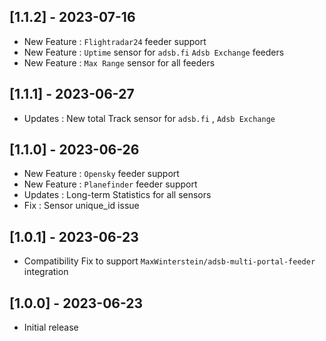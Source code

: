 ## [1.1.2] - 2023-07-16

- New Feature : `Flightradar24` feeder support
- New Feature : `Uptime` sensor for `adsb.fi` `Adsb Exchange` feeders
- New Feature : `Max Range` sensor for all feeders

## [1.1.1] - 2023-06-27

- Updates : New total Track sensor for `adsb.fi` , `Adsb Exchange`

## [1.1.0] - 2023-06-26

- New Feature : `Opensky` feeder support
- New Feature : `Planefinder` feeder support
- Updates : Long-term Statistics for all sensors
- Fix : Sensor unique_id issue

## [1.0.1] - 2023-06-23

- Compatibility Fix to support `MaxWinterstein/adsb-multi-portal-feeder` integration

## [1.0.0] - 2023-06-23

- Initial release
